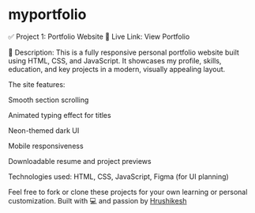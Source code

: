 # myportfolio

✅ Project 1: Portfolio Website
🔗 Live Link: View Portfolio

📄 Description:
This is a fully responsive personal portfolio website built using HTML, CSS, and JavaScript. It showcases my profile, skills, education, and key projects in a modern, visually appealing layout.

The site features:

Smooth section scrolling

Animated typing effect for titles

Neon-themed dark UI

Mobile responsiveness

Downloadable resume and project previews

Technologies used: HTML, CSS, JavaScript, Figma (for UI planning)

Feel free to fork or clone these projects for your own learning or personal customization. Built with 💻 and passion by [Hrushikesh](https://github.com/hrushikesh01)
